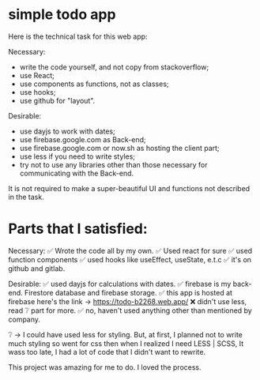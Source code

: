 # simple todo app
 Here is the technical task for this web app:

Necessary:

- write the code yourself, and not copy from stackoverflow;
- use React;
- use components as functions, not as classes;
- use hooks;
- use github for "layout".

Desirable:
- use dayjs to work with dates;
- use firebase.google.com as Back-end;
- use firebase.google.com or now.sh as hosting the client part;
- use less if you need to write styles;
- try not to use any libraries other than those necessary for communicating with the Back-end.

It is not required to make a super-beautiful UI and functions not described in the task.

# Parts that I satisfied:

Necessary:
✅ Wrote the code all by my own.
✅ Used react for sure
✅ used function components
✅ used hooks like useEffect, useState, e.t.c
✅ it's on github and gitlab.

Desirable:
✅ used dayjs for calculations with dates.
✅ firebase is my back-end. Firestore database and firebase storage.
✅ this app is hosted at firebase here's the link -> https://todo-b2268.web.app/ 
❌ didn't use less, read ❔ part for more. 
✅ no, haven't used anything other than mentioned by company.


❔ -> I could have used less for styling. But, at first, I planned not to write much styling so went for css then when I realized I need LESS | SCSS, It wass too late, I had a lot of code that I didn't want to rewrite.

This project was amazing for me to do. I loved the process.

